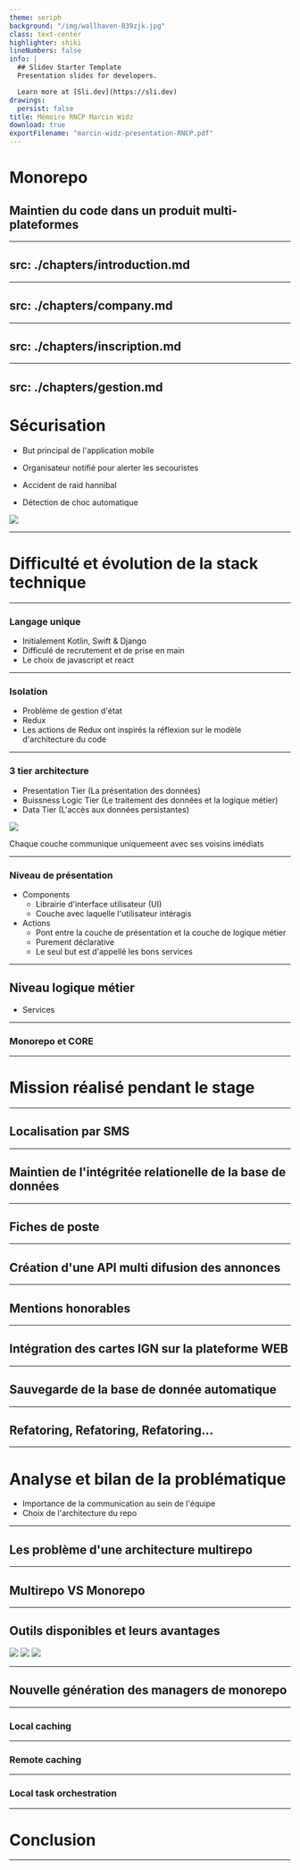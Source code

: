```yaml
---
theme: seriph
background: "/img/wallhaven-839zjk.jpg"
class: text-center
highlighter: shiki
lineNumbers: false
info: |
  ## Slidev Starter Template
  Presentation slides for developers.

  Learn more at [Sli.dev](https://sli.dev)
drawings:
  persist: false
title: Mémoire RNCP Marcin Widz
download: true
exportFilename: "marcin-widz-presentation-RNCP.pdf"
---
```


# Monorepo

<h2 class="max-w-md mx-auto text-shadow-md">Maintien du code dans un produit multi-plateformes</h2>

<!-- We Will find a way BOI -->

---
src: ./chapters/introduction.md
---

---
src: ./chapters/company.md
---

---
src: ./chapters/inscription.md
---

---
src: ./chapters/gestion.md
---
# Sécurisation

- But principal de l'application mobile
- Organisateur notifié pour alerter les secouristes

- Accident de raid hannibal
- Détection de choc automatique

<img src="/img/gestion_dalertes.png" class="mt-5" />

<!-- accéléréromètre et gyroscope -->

---

# Difficulté et évolution de la stack technique

<!-- put cool image behind it -->

---

### Langage unique

- Initialement Kotlin, Swift & Django
- Difficulé de recrutement et de prise en main
- Le choix de javascript et react

<!-- Put icons of javascript & React -->

---

### Isolation

- Problème de gestion d'état
- Redux
- Les actions de Redux ont inspirés la réflexion sur le modèle d'architecture du code

---

### 3 tier architecture

- Presentation Tier (La présentation des données)
- Buissness Logic Tier (Le traitement des données et la logique métier)
- Data Tier (L'accès aux données persistantes)

<img src="/img/TTA.png" class="w-50 mt-5 mx-auto" />

Chaque couche communique uniquemeent avec ses voisins imédiats

<!-- Adjust size of image -->

---

### Niveau de présentation

- Components
  - Librairie d'interface utilisateur (UI)
  - Couche avec laquelle l'utilisateur intéragis
- Actions
  - Pont entre la couche de présentation et la couche de logique métier
  - Purement déclarative
  - Le seul but est d'appellé les bons services

---

## Niveau logique métier

- Services

---

### Monorepo et CORE

---

# Mission réalisé pendant le stage

---

## Localisation par SMS

---

## Maintien de l'intégritée relationelle de la base de données

---

## Fiches de poste

---

## Création d'une API multi difusion des annonces

---

## Mentions honorables

---

## Intégration des cartes IGN sur la plateforme WEB

---

## Sauvegarde de la base de donnée automatique

---

## Refatoring, Refatoring, Refatoring...

---

# Analyse et bilan de la problématique

- Importance de la communication au sein de l'équipe
- Choix de l'architecture du repo

---

## Les problème d'une architecture multirepo

---

## Multirepo VS Monorepo

---

## Outils disponibles et leurs avantages

<img src="/svg/lerna.svg" class="absolute right-30 top-1/3 w-65 animate-pulse transform -rotate-5" />
<img src="/svg/turborepo.svg" class="absolute left-1/5 bottom-1/6 w-60 transform" />
<img src="/svg/nx.svg" class="absolute left-1/7 top-1/2 w-30 transform rotate-5"/>

---

## Nouvelle génération des managers de monorepo

---

### Local caching

---

### Remote caching

---

### Local task orchestration

---

# Conclusion

---
